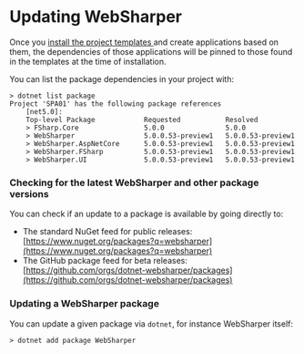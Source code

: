 # Updating WebSharper

Once you [install the project templates ](installing-project-templates.md)and create applications based on them, the dependencies of those applications will be pinned to those found in the templates at the time of installation.

You can list the package dependencies in your project with:

```text
> dotnet list package
Project 'SPA01' has the following package references
    [net5.0]:
    Top-level Package            Requested           Resolved
    > FSharp.Core                5.0.0               5.0.0
    > WebSharper                 5.0.0.53-preview1   5.0.0.53-preview1
    > WebSharper.AspNetCore      5.0.0.53-preview1   5.0.0.53-preview1
    > WebSharper.FSharp          5.0.0.53-preview1   5.0.0.53-preview1
    > WebSharper.UI              5.0.0.53-preview1   5.0.0.53-preview1
```

### Checking for the latest WebSharper and other package versions

You can check if an update to a package is available by going directly to:

* The standard NuGet feed for public releases: [https://www.nuget.org/packages?q=websharper](https://www.nuget.org/packages?q=websharper)
* The GitHub package feed for beta releases: [https://github.com/orgs/dotnet-websharper/packages](https://github.com/orgs/dotnet-websharper/packages) 

### Updating a WebSharper package

You can update a given package via `dotnet`, for instance WebSharper itself:

```text
> dotnet add package WebSharper
```



